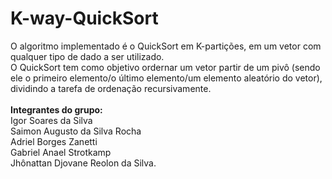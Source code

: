 # K-way-QuickSort
O algoritmo implementado é o QuickSort em K-partições, em um vetor com qualquer tipo de dado a ser utilizado.
<br>O QuickSort tem como objetivo ordernar um vetor partir de um pivô (sendo ele o primeiro elemento/o último elemento/um elemento aleatório do vetor), dividindo a tarefa de ordenação recursivamente.
<br><br><b>Integrantes do grupo:</b>
<br>Igor Soares da Silva
<br>Saimon Augusto da Silva Rocha
<br>Adriel Borges Zanetti
<br>Gabriel Anael Strotkamp
<br>Jhônattan Djovane Reolon da Silva.
